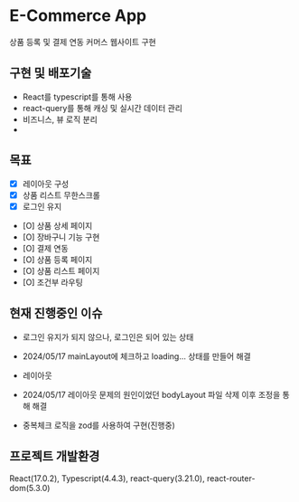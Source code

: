# E-Commerce App

상품 등록 및 결제 연동 커머스 웹사이트 구현

## 구현 및 배포기술

- React를 typescript를 통해 사용
- react-query를 통해 캐싱 및 실시간 데이터 관리
- 비즈니스, 뷰 로직 분리
-

## 목표

- [x] 레이아웃 구성
- [x] 상품 리스트 무한스크롤
- [x] 로그인 유지
- [O] 상품 상세 페이지
- [O] 장바구니 기능 구현
- [O] 결제 연동
- [O] 상품 등록 페이지
- [O] 상품 리스트 페이지
- [O] 조건부 라우팅

## 현재 진행중인 이슈

- 로그인 유지가 되지 않으나, 로그인은 되어 있는 상태

* 2024/05/17 mainLayout에 체크하고 loading... 상태를 만들어 해결

- 레이아웃

* 2024/05/17 레이아웃 문제의 원인이었던 bodyLayout 파일 삭제 이후 조정을 통해 해결

- 중복체크 로직을 zod를 사용하여 구현(진행중)

## 프로젝트 개발환경

React(17.0.2), Typescript(4.4.3), react-query(3.21.0), react-router-dom(5.3.0)
